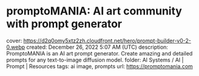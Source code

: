 # promptoMANIA: AI art community with prompt generator

cover: https://d2q0omy5xtz2zh.cloudfront.net/hero/prompt-builder-v0-2-0.webp
created: December 26, 2022 5:07 AM (UTC)
description: PromptoMANIA is an AI art prompt generator. Create amazing and detailed prompts for any text-to-image diffusion model.
folder: AI Systems / AI | Prompt | Resources
tags: ai image, prompts
url: https://promptomania.com
